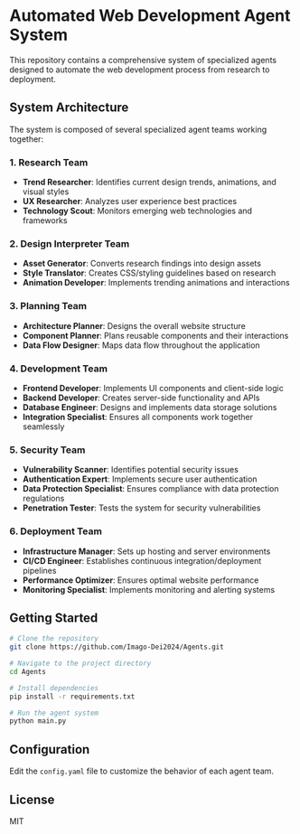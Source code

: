 # Automated Web Development Agent System

This repository contains a comprehensive system of specialized agents designed to automate the web development process from research to deployment.

## System Architecture

The system is composed of several specialized agent teams working together:

### 1. Research Team
- **Trend Researcher**: Identifies current design trends, animations, and visual styles
- **UX Researcher**: Analyzes user experience best practices
- **Technology Scout**: Monitors emerging web technologies and frameworks

### 2. Design Interpreter Team
- **Asset Generator**: Converts research findings into design assets
- **Style Translator**: Creates CSS/styling guidelines based on research
- **Animation Developer**: Implements trending animations and interactions

### 3. Planning Team
- **Architecture Planner**: Designs the overall website structure
- **Component Planner**: Plans reusable components and their interactions
- **Data Flow Designer**: Maps data flow throughout the application

### 4. Development Team
- **Frontend Developer**: Implements UI components and client-side logic
- **Backend Developer**: Creates server-side functionality and APIs
- **Database Engineer**: Designs and implements data storage solutions
- **Integration Specialist**: Ensures all components work together seamlessly

### 5. Security Team
- **Vulnerability Scanner**: Identifies potential security issues
- **Authentication Expert**: Implements secure user authentication
- **Data Protection Specialist**: Ensures compliance with data protection regulations
- **Penetration Tester**: Tests the system for security vulnerabilities

### 6. Deployment Team
- **Infrastructure Manager**: Sets up hosting and server environments
- **CI/CD Engineer**: Establishes continuous integration/deployment pipelines
- **Performance Optimizer**: Ensures optimal website performance
- **Monitoring Specialist**: Implements monitoring and alerting systems

## Getting Started

```bash
# Clone the repository
git clone https://github.com/Imago-Dei2024/Agents.git

# Navigate to the project directory
cd Agents

# Install dependencies
pip install -r requirements.txt

# Run the agent system
python main.py
```

## Configuration

Edit the `config.yaml` file to customize the behavior of each agent team.

## License

MIT